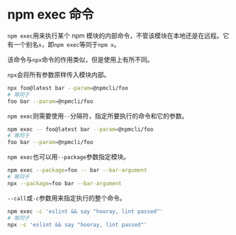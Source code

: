 # npm exec 命令

`npm exec`用来执行某个 npm 模块的内部命令，不管该模块在本地还是在远程。它有一个别名`x`，即`npm exec`等同于`npm x`。

该命令与`npx`命令的作用类似，但是使用上有所不同。

`npx`会将所有参数原样传入模块内部。

```bash
npx foo@latest bar --param=@npmcli/foo
# 等同于
foo bar --param=@npmcli/foo
```

`npm exec`则需要使用`--`分隔符，指定所要执行的命令和它的参数。

```bash
npm exec -- foo@latest bar --param=@npmcli/foo
# 等同于
foo bar --param=@npmcli/foo
```

`npm exec`也可以用`--package`参数指定模块。

```bash
npm exec --package=foo -- bar --bar-argument
# 等同于
npx --package=foo bar --bar-argument
```

`--call`或`-c`参数用来指定执行的整个命令。

```bash
npm exec -c 'eslint && say "hooray, lint passed"'
# 等同于
npx -c 'eslint && say "hooray, lint passed"'
```
